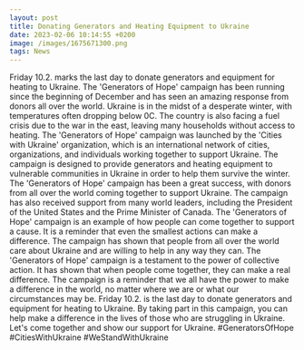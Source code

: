 ```yaml
--- 
layout: post 
title: Donating Generators and Heating Equipment to Ukraine
date: 2023-02-06 10:14:55 +0200 
image: /images/1675671300.png
tags: News 
--- 
```


Friday 10.2. marks the last day to donate generators and equipment for heating to Ukraine. The 'Generators of Hope' campaign has been running since the beginning of December and has seen an amazing response from donors all over the world. Ukraine is in the midst of a desperate winter, with temperatures often dropping below 0C. The country is also facing a fuel crisis due to the war in the east, leaving many households without access to heating. The 'Generators of Hope' campaign was launched by the 'Cities with Ukraine' organization, which is an international network of cities, organizations, and individuals working together to support Ukraine. The campaign is designed to provide generators and heating equipment to vulnerable communities in Ukraine in order to help them survive the winter. The 'Generators of Hope' campaign has been a great success, with donors from all over the world coming together to support Ukraine. The campaign has also received support from many world leaders, including the President of the United States and the Prime Minister of Canada. The 'Generators of Hope' campaign is an example of how people can come together to support a cause. It is a reminder that even the smallest actions can make a difference. The campaign has shown that people from all over the world care about Ukraine and are willing to help in any way they can. The 'Generators of Hope' campaign is a testament to the power of collective action. It has shown that when people come together, they can make a real difference. The campaign is a reminder that we all have the power to make a difference in the world, no matter where we are or what our circumstances may be. Friday 10.2. is the last day to donate generators and equipment for heating to Ukraine. By taking part in this campaign, you can help make a difference in the lives of those who are struggling in Ukraine. Let's come together and show our support for Ukraine. #GeneratorsOfHope #CitiesWithUkraine #WeStandWithUkraine